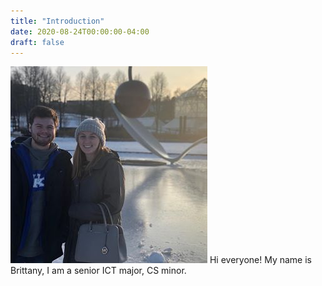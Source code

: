 ```yaml
---
title: "Introduction"
date: 2020-08-24T00:00:00-04:00
draft: false
---
```

![alttext](bc.jpg)
Hi everyone! My name is Brittany, I am a senior ICT major, CS minor. 
